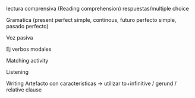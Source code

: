 lectura comprensiva (Reading comprehension)
respuestas/multiple choice

Gramatica
(present perfect simple, continous, futuro perfecto simple, pasado perfecto)

Voz pasiva

Ej verbos modales

Matching activity

Listening

Writing
Artefacto con caracteristicas -> utilizar to+infinitive / gerund / relative clause